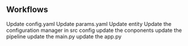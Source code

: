## Workflows
Update config.yaml
Update params.yaml
Update entity
Update the configuration manager in src config
update the conponents
update the pipeline
update the main.py
update the app.py